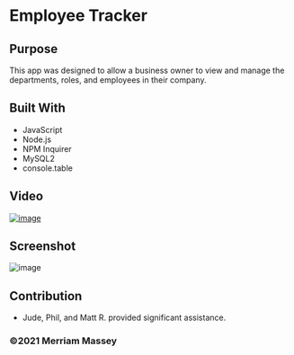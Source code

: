 # Employee Tracker

## Purpose

This app was designed to allow a business owner to view and manage the departments, roles, and employees in their company.

## Built With

- JavaScript
- Node.js
- NPM Inquirer
- MySQL2
- console.table

## Video

[![image](https://user-images.githubusercontent.com/77468612/116026959-93875080-a608-11eb-8a78-8eb94997e0f0.png)](https://youtu.be/PFOQxOQ3AT4 "Video of functionality")

## Screenshot

![image](https://user-images.githubusercontent.com/77468612/116026959-93875080-a608-11eb-8a78-8eb94997e0f0.png)

## Contribution

- Jude, Phil, and Matt R. provided significant assistance.

### ©️2021 Merriam Massey
